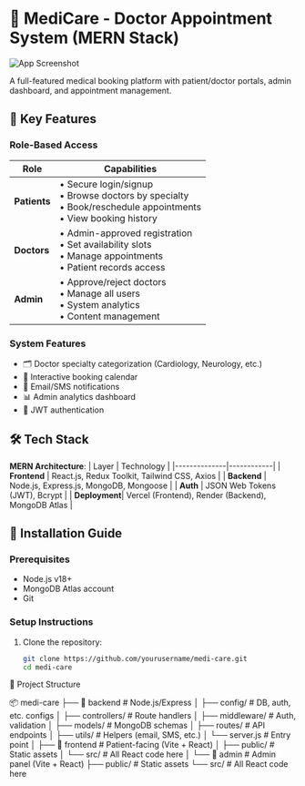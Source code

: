 # 🏥 MediCare - Doctor Appointment System (MERN Stack)

![App Screenshot](/client/public/screenshot.png) <!-- Replace with your actual screenshot path -->

A full-featured medical booking platform with patient/doctor portals, admin dashboard, and appointment management.

## 🌟 Key Features

### **Role-Based Access**
| Role        | Capabilities |
|-------------|--------------|
| **Patients** | • Secure login/signup <br> • Browse doctors by specialty <br> • Book/reschedule appointments <br> • View booking history |
| **Doctors**  | • Admin-approved registration <br> • Set availability slots <br> • Manage appointments <br> • Patient records access |
| **Admin**    | • Approve/reject doctors <br> • Manage all users <br> • System analytics <br> • Content management |

### **System Features**
- 🗂️ Doctor specialty categorization (Cardiology, Neurology, etc.)
- 📅 Interactive booking calendar
- 🔔 Email/SMS notifications
- 📊 Admin analytics dashboard
- 🔐 JWT authentication

## 🛠️ Tech Stack

**MERN Architecture**:
| Layer        | Technology |
|--------------|------------|
| **Frontend** | React.js, Redux Toolkit, Tailwind CSS, Axios |
| **Backend**  | Node.js, Express.js, MongoDB, Mongoose |
| **Auth**     | JSON Web Tokens (JWT), Bcrypt |
| **Deployment**| Vercel (Frontend), Render (Backend), MongoDB Atlas |

## 🚀 Installation Guide

### Prerequisites
- Node.js v18+
- MongoDB Atlas account
- Git

### Setup Instructions
1. Clone the repository:
   ```bash
   git clone https://github.com/yourusername/medi-care.git
   cd medi-care
📂 Project Structure

📦 medi-care
├── 📂 backend           # Node.js/Express
│   ├── config/         # DB, auth, etc. configs
│   ├── controllers/    # Route handlers
│   ├── middleware/     # Auth, validation
│   ├── models/         # MongoDB schemas
│   ├── routes/         # API endpoints
│   ├── utils/          # Helpers (email, SMS, etc.)
│   └── server.js       # Entry point
│
├── 📂 frontend         # Patient-facing (Vite + React)
│   ├── public/         # Static assets
│   └── src/            # All React code here
│
└── 📂 admin            # Admin panel (Vite + React)
    ├── public/         # Static assets
    └── src/            # All React code here
